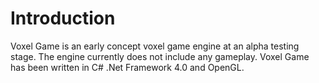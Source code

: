 # Introduction #

Voxel Game is an early concept voxel game engine at an alpha testing stage. The engine currently does not include any gameplay. Voxel Game has been written in C# .Net Framework 4.0 and OpenGL.